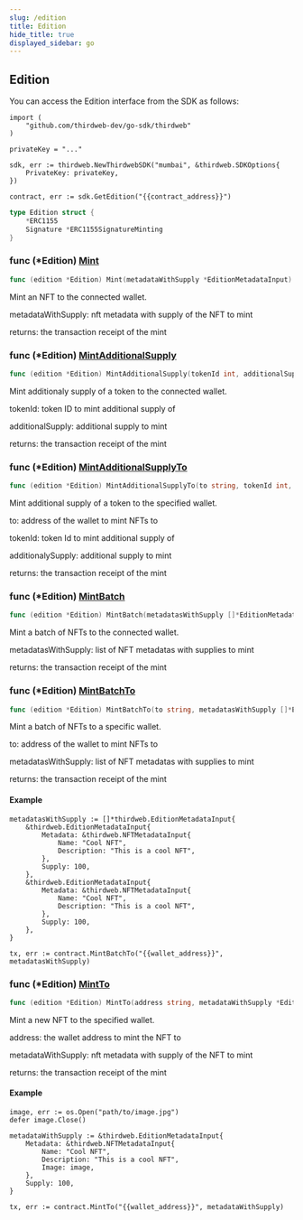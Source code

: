 ```yaml
---
slug: /edition
title: Edition
hide_title: true
displayed_sidebar: go
---
```


## Edition

You can access the Edition interface from the SDK as follows:

```
import (
	"github.com/thirdweb-dev/go-sdk/thirdweb"
)

privateKey = "..."

sdk, err := thirdweb.NewThirdwebSDK("mumbai", &thirdweb.SDKOptions{
	PrivateKey: privateKey,
})

contract, err := sdk.GetEdition("{{contract_address}}")
```

```go
type Edition struct {
    *ERC1155
    Signature *ERC1155SignatureMinting
}
```

### func \(\*Edition\) [Mint](https://github.com/thirdweb-dev/go-sdk/blob/main/thirdweb/edition.go#L65)

```go
func (edition *Edition) Mint(metadataWithSupply *EditionMetadataInput) (*types.Transaction, error)
```

Mint an NFT to the connected wallet\.

metadataWithSupply: nft metadata with supply of the NFT to mint

returns: the transaction receipt of the mint

### func \(\*Edition\) [MintAdditionalSupply](https://github.com/thirdweb-dev/go-sdk/blob/main/thirdweb/edition.go#L125)

```go
func (edition *Edition) MintAdditionalSupply(tokenId int, additionalSupply int) (*types.Transaction, error)
```

Mint additionaly supply of a token to the connected wallet\.

tokenId: token ID to mint additional supply of

additionalSupply: additional supply to mint

returns: the transaction receipt of the mint

### func \(\*Edition\) [MintAdditionalSupplyTo](https://github.com/thirdweb-dev/go-sdk/blob/main/thirdweb/edition.go#L139)

```go
func (edition *Edition) MintAdditionalSupplyTo(to string, tokenId int, additionalSupply int) (*types.Transaction, error)
```

Mint additional supply of a token to the specified wallet\.

to: address of the wallet to mint NFTs to

tokenId: token Id to mint additional supply of

additionalySupply: additional supply to mint

returns: the transaction receipt of the mint

### func \(\*Edition\) [MintBatch](https://github.com/thirdweb-dev/go-sdk/blob/main/thirdweb/edition.go#L168)

```go
func (edition *Edition) MintBatch(metadatasWithSupply []*EditionMetadataInput) (*types.Transaction, error)
```

Mint a batch of NFTs to the connected wallet\.

metadatasWithSupply: list of NFT metadatas with supplies to mint

returns: the transaction receipt of the mint

### func \(\*Edition\) [MintBatchTo](https://github.com/thirdweb-dev/go-sdk/blob/main/thirdweb/edition.go#L200)

```go
func (edition *Edition) MintBatchTo(to string, metadatasWithSupply []*EditionMetadataInput) (*types.Transaction, error)
```

Mint a batch of NFTs to a specific wallet\.

to: address of the wallet to mint NFTs to

metadatasWithSupply: list of NFT metadatas with supplies to mint

returns: the transaction receipt of the mint

#### Example

```
metadatasWithSupply := []*thirdweb.EditionMetadataInput{
	&thirdweb.EditionMetadataInput{
		Metadata: &thirdweb.NFTMetadataInput{
			Name: "Cool NFT",
			Description: "This is a cool NFT",
		},
		Supply: 100,
	},
	&thirdweb.EditionMetadataInput{
		Metadata: &thirdweb.NFTMetadataInput{
			Name: "Cool NFT",
			Description: "This is a cool NFT",
		},
		Supply: 100,
	},
}

tx, err := contract.MintBatchTo("{{wallet_address}}", metadatasWithSupply)
```

### func \(\*Edition\) [MintTo](https://github.com/thirdweb-dev/go-sdk/blob/main/thirdweb/edition.go#L93)

```go
func (edition *Edition) MintTo(address string, metadataWithSupply *EditionMetadataInput) (*types.Transaction, error)
```

Mint a new NFT to the specified wallet\.

address: the wallet address to mint the NFT to

metadataWithSupply: nft metadata with supply of the NFT to mint

returns: the transaction receipt of the mint

#### Example

```
image, err := os.Open("path/to/image.jpg")
defer image.Close()

metadataWithSupply := &thirdweb.EditionMetadataInput{
	Metadata: &thirdweb.NFTMetadataInput{
		Name: "Cool NFT",
		Description: "This is a cool NFT",
		Image: image,
	},
	Supply: 100,
}

tx, err := contract.MintTo("{{wallet_address}}", metadataWithSupply)
```
